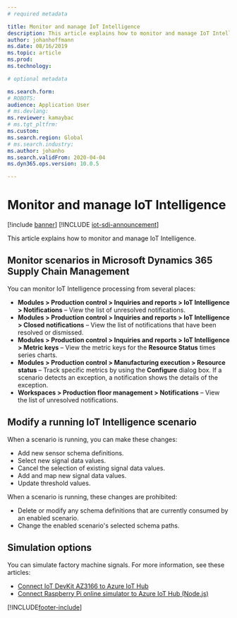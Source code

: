```yaml
---
# required metadata

title: Monitor and manage IoT Intelligence
description: This article explains how to monitor and manage IoT Intelligence.
author: johanhoffmann
ms.date: 08/16/2019
ms.topic: article
ms.prod: 
ms.technology: 

# optional metadata

ms.search.form: 
# ROBOTS: 
audience: Application User
# ms.devlang: 
ms.reviewer: kamaybac
# ms.tgt_pltfrm: 
ms.custom: 
ms.search.region: Global
# ms.search.industry: 
ms.author: johanho
ms.search.validFrom: 2020-04-04
ms.dyn365.ops.version: 10.0.5

---
```


# Monitor and manage IoT Intelligence

[!include [banner](../../includes/banner.md)]
[!INCLUDE [iot-sdi-announcement](../../includes/iot-sdi-announcement.md)]

This article explains how to monitor and manage IoT Intelligence.

## <a id="monitor-scenarios"></a>Monitor scenarios in Microsoft Dynamics 365 Supply Chain Management

You can monitor IoT Intelligence processing from several places:

+ **Modules \> Production control \> Inquiries and reports \> IoT Intelligence \> Notifications** – View the list of unresolved notifications.
+ **Modules \> Production control \> Inquiries and reports \> IoT Intelligence \> Closed notifications** – View the list of notifications that have been resolved or dismissed.
+ **Modules \> Production control \> Inquiries and reports \> IoT Intelligence \> Metric keys** – View the metric keys for the **Resource Status** times series charts.
+ **Modules \> Production control \> Manufacturing execution \> Resource status** – Track specific metrics by using the **Configure** dialog box. If a scenario detects an exception, a notification shows the details of the exception.
+ **Workspaces \> Production floor management \> Notifications** – View the list of unresolved notifications.

## Modify a running IoT Intelligence scenario

When a scenario is running, you can make these changes:

+ Add new sensor schema definitions.
+ Select new signal data values.
+ Cancel the selection of existing signal data values.
+ Add and map new signal data values.
+ Update threshold values.

When a scenario is running, these changes are prohibited:

+ Delete or modify any schema definitions that are currently consumed by an enabled scenario.
+ Change the enabled scenario's selected schema paths.

## Simulation options

You can simulate factory machine signals. For more information, see these articles:

+ [Connect IoT DevKit AZ3166 to Azure IoT Hub](/azure/iot-hub/iot-hub-arduino-iot-devkit-az3166-get-started)
+ [Connect Raspberry Pi online simulator to Azure IoT Hub (Node.js)](/azure/iot-hub/iot-hub-raspberry-pi-web-simulator-get-started)


[!INCLUDE[footer-include](../../includes/footer-banner.md)]
